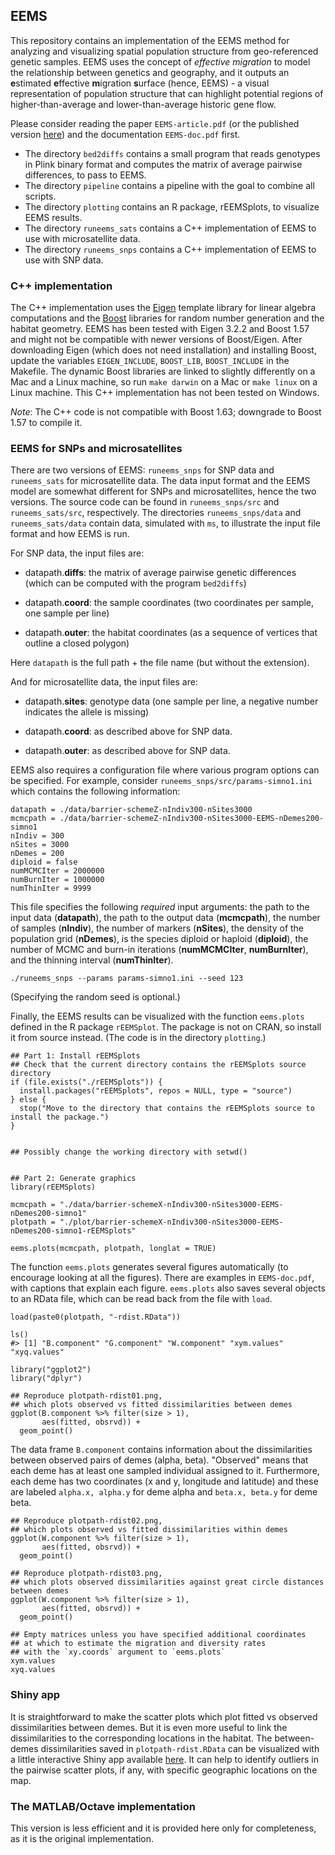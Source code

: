 ## EEMS

This repository contains an implementation of the EEMS method for analyzing and visualizing spatial population structure from geo-referenced genetic samples. EEMS uses the concept of *effective migration* to model the relationship between genetics and geography, and it outputs an **e**stimated **e**ffective **m**igration **s**urface (hence, EEMS) - a visual representation of population structure that can highlight potential regions of higher-than-average and lower-than-average historic gene flow.

Please consider reading the paper `EEMS-article.pdf` (or the published version [here](http://www.nature.com/ng/journal/v48/n1/full/ng.3464.html)) and the documentation `EEMS-doc.pdf` first.

* The directory `bed2diffs` contains a small program that reads genotypes in Plink binary format and computes the matrix of average pairwise differences, to pass to EEMS.
* The directory `pipeline` contains a pipeline with the goal to combine all scripts.
* The directory `plotting` contains an R package, rEEMSplots, to visualize EEMS results.
* The directory `runeems_sats` contains a C++ implementation of EEMS to use with microsatellite data.
* The directory `runeems_snps` contains a C++ implementation of EEMS to use with SNP data.

### C++ implementation

The C++ implementation uses the [Eigen](http://eigen.tuxfamily.org)
template library for linear algebra computations and the
[Boost](http://www.boost.org) libraries for random number generation
and the habitat geometry. EEMS has been tested with Eigen 3.2.2 and
Boost 1.57 and might not be compatible with newer versions of
Boost/Eigen. After downloading Eigen (which does not need
installation) and installing Boost, update the variables `EIGEN_INCLUDE`,
`BOOST_LIB`, `BOOST_INCLUDE` in the Makefile. The dynamic Boost libraries
are linked to slightly differently on a Mac and a Linux machine, so
run `make darwin` on a Mac or `make linux` on a Linux machine. This
C++ implementation has not been tested on Windows.

*Note*: The C++ code is not compatible with Boost 1.63; downgrade to
 Boost 1.57 to compile it.

### EEMS for SNPs and microsatellites

There are two versions of EEMS: `runeems_snps` for SNP data and `runeems_sats` for microsatellite data. The data input format and the EEMS model are somewhat different for SNPs and microsatellites, hence the two versions. The source code can be found in `runeems_snps/src` and `runeems_sats/src`, respectively. The directories `runeems_snps/data` and `runeems_sats/data` contain data, simulated with `ms`, to illustrate the input file format and how EEMS is run.

For SNP data, the input files are:

* datapath.**diffs**: the matrix of average pairwise genetic differences (which can be computed with the program `bed2diffs`)

* datapath.**coord**: the sample coordinates (two coordinates per sample, one sample per line)

* datapath.**outer**: the habitat coordinates (as a sequence of vertices that outline a closed polygon)

Here `datapath` is the full path + the file name (but without the extension).

And for microsatellite data, the input files are:

* datapath.**sites**: genotype data (one sample per line, a negative number indicates the allele is missing)

* datapath.**coord**: as described above for SNP data.

* datapath.**outer**: as described above for SNP data.

EEMS also requires a configuration file where various program options can be specified. For example, consider `runeems_snps/src/params-simno1.ini` which contains the following information:

```
datapath = ./data/barrier-schemeZ-nIndiv300-nSites3000
mcmcpath = ./data/barrier-schemeZ-nIndiv300-nSites3000-EEMS-nDemes200-simno1
nIndiv = 300
nSites = 3000
nDemes = 200
diploid = false
numMCMCIter = 2000000
numBurnIter = 1000000
numThinIter = 9999
```

This file specifies the following *required* input arguments: the path to the input data (**datapath**), the path to the output data (**mcmcpath**), the number of samples (**nIndiv**), the number of markers (**nSites**), the density of the population grid (**nDemes**), is the species diploid or haploid (**diploid**), the number of MCMC and burn-in iterations (**numMCMCIter**, **numBurnIter**), and the thinning interval (**numThinIter**).

```
./runeems_snps --params params-simno1.ini --seed 123
```

(Specifying the random seed is optional.)

Finally, the EEMS results can be visualized with the function `eems.plots` defined in the R package `rEEMSplot`. The package is not on CRAN, so install it from source instead. (The code is in the directory `plotting`.)

```
## Part 1: Install rEEMSplots
## Check that the current directory contains the rEEMSplots source directory
if (file.exists("./rEEMSplots")) {
  install.packages("rEEMSplots", repos = NULL, type = "source")
} else {
  stop("Move to the directory that contains the rEEMSplots source to install the package.")
}


## Possibly change the working directory with setwd()


## Part 2: Generate graphics
library(rEEMSplots)

mcmcpath = "./data/barrier-schemeX-nIndiv300-nSites3000-EEMS-nDemes200-simno1"
plotpath = "./plot/barrier-schemeX-nIndiv300-nSites3000-EEMS-nDemes200-simno1-rEEMSplots"

eems.plots(mcmcpath, plotpath, longlat = TRUE)
```

The function `eems.plots` generates several figures automatically (to encourage looking at all the figures). There are examples in `EEMS-doc.pdf`, with captions that explain each figure. `eems.plots` also saves several objects to an RData file, which can be read back from the file with `load`.

```
load(paste0(plotpath, "-rdist.RData"))

ls()
#> [1] "B.component" "G.component" "W.component" "xym.values"  "xyq.values"

library("ggplot2")
library("dplyr")

## Reproduce plotpath-rdist01.png,
## which plots observed vs fitted dissimilarities between demes
ggplot(B.component %>% filter(size > 1),
       aes(fitted, obsrvd)) +
  geom_point()
```

The data frame `B.component` contains information about the dissimilarities between observed pairs of demes (alpha, beta). "Observed" means that each deme has at least one sampled individual assigned to it. Furthermore, each deme has two coordinates (x and y, longitude and latitude) and these are labeled `alpha.x, alpha.y` for deme alpha and `beta.x, beta.y` for deme beta.

```
## Reproduce plotpath-rdist02.png,
## which plots observed vs fitted dissimilarities within demes
ggplot(W.component %>% filter(size > 1),
       aes(fitted, obsrvd)) +
  geom_point()

## Reproduce plotpath-rdist03.png,
## which plots observed dissimilarities against great circle distances between demes
ggplot(W.component %>% filter(size > 1),
       aes(fitted, obsrvd)) +
  geom_point()

## Empty matrices unless you have specified additional coordinates
## at which to estimate the migration and diversity rates
## with the `xy.coords` argument to `eems.plots`
xym.values
xyq.values
```

### Shiny app

It is straightforward to make the scatter plots which plot fitted vs observed dissimilarities between demes. But it is even more useful to link the dissimilarities to the corresponding locations in the habitat. The between-demes dissimilarities saved in `plotpath-rdist.RData` can be visualized with a little interactive Shiny app available [here](https://dipetkov.shinyapps.io/rEEMSshiny/). It can help to identify outliers in the pairwise scatter plots, if any, with specific geographic locations on the map.

### The MATLAB/Octave implementation

This version is less efficient and it is provided here only for completeness, as it is the original implementation.
